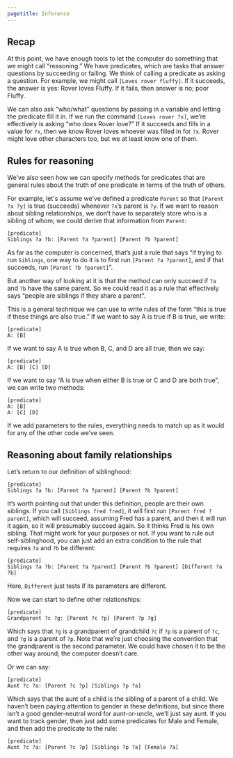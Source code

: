 ```yaml
---
pagetitle: Inference
---
```


## Recap

At this point, we have enough tools to let the computer do something that we might call “reasoning.”  We have predicates, which are tasks that answer questions by succeeding or failing.  We think of calling a predicate as asking a question.  For example, we might call `[Loves rover fluffy]`.  If it succeeds, the answer is yes: Rover loves Fluffy.  If it fails, then answer is no; poor Fluffy.

We can also ask “who/what” questions by passing in a variable and letting the predicate fill it in.  If we run the command `[Loves rover ?x]`, we’re effectively is asking “who does Rover love?”  If it succeeds and fills in a value for `?x`, then we know Rover loves whoever was filled in for `?x`.  Rover might love other characters too, but we at least know one of them.


## Rules for reasoning

We’ve also seen how we can specify methods for predicates that are general rules about the truth of one predicate in terms of the truth of others.

For example, let's assume we've defined a predicate `Parent` so that `[Parent ?x ?y]` is true (succeeds) whenever `?x`’s parent is `?y`.  If we want to reason about sibling relationships, we don’t have to separately store who is a sibling of whom; we could derive that information from `Parent`:
```step
[predicate]
Siblings ?a ?b: [Parent ?a ?parent] [Parent ?b ?parent]
```
As far as the computer is concerned, that’s just a rule that says “if trying to run `Siblings`, one way to do it is to first run `[Parent ?a ?parent]`, and if that succeeds, run `[Parent ?b ?parent]`”.

But another way of looking at it is that the method can only succeed if `?a` and `?b` have the same parent.  So we could read it as a rule that effectively says “people are siblings if they share a parent”.

This is a general technique we can use to write rules of the form “this is true if these things are also true.”  If we want to say A is true if B is true, we write:
```step
[predicate]
A: [B]
```
If we want to say A is true when B, C, and D are all true, then we say:
```step
[predicate]
A: [B] [C] [D]
```
If we want to say “A is true when either B is true or C and D are both true”, we can write two methods:
```step
[predicate]
A: [B]
A: [C] [D]
```
If we add parameters to the rules, everything needs to match up as it would for any of the other code we’ve seen.

## Reasoning about family relationships

Let’s return to our definition of siblinghood:
```step
[predicate]
Siblings ?a ?b: [Parent ?a ?parent] [Parent ?b ?parent]
```
It’s worth pointing out that under this definition, people are their own siblings.  If you call `[Siblings fred fred]`, it will first run `[Parent fred ?parent]`, which will succeed, assuming Fred has a parent, and then it will run it again, so it will presumably succeed again.  So it thinks Fred is his own sibling.  That might work for your purposes or not.  If you want to rule out self-siblinghood, you can just add an extra condition to the rule that requires `?a` and `?b` be different:
```step
[predicate]
Siblings ?a ?b: [Parent ?a ?parent] [Parent ?b ?parent] [Different ?a ?b]
```
Here, `Different` just tests if its parameters are different.

Now we can start to define other relationships:
```step
[predicate]
Grandparent ?c ?g: [Parent ?c ?p] [Parent ?p ?g]
```
Which says that `?g` is a grandparent of grandchild `?c` if `?p` is a parent of `?c`, and `?g` is a parent of `?p`.  Note that we’re just choosing the convention that the grandparent is the second parameter.  We could have chosen it to be the other way around; the computer doesn’t care.

Or we can say:
```step
[predicate]
Aunt ?c ?a: [Parent ?c ?p] [Siblings ?p ?a]
```
Which says that the aunt of a child is the sibling of a parent of a child.  We haven’t been paying attention to gender in these definitions, but since there isn’t a good gender-neutral word for aunt-or-uncle, we’ll just say aunt.  If you want to track gender, then just add some predicates for Male and Female, and then add the predicate to the rule:
```step
[predicate]
Aunt ?c ?a: [Parent ?c ?p] [Siblings ?p ?a] [Female ?a]
```

